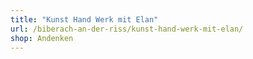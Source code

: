 ```yaml
---
title: "Kunst Hand Werk mit Elan"
url: /biberach-an-der-riss/kunst-hand-werk-mit-elan/
shop: Andenken
---
```

